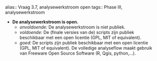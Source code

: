 alias:: Vraag 3.7, analysewerkstroom open
tags:: Phase III, analysewerkstroom

- **De analysewerkstroom is open.**
	- *onvoldoende:* De analysewerkstroom is niet publiek.
	- *voldoende:* De (finale versies van de) scripts zijn publiek beschikbaar met een open licentie (GPL, MIT of equivalent).
	- *goed:* De scripts zijn publiek beschikbaar met een open licentie (GPL, MIT of equivalent). De volledige analyseflow maakt gebruik van Freeware Open Source Software (R, Qgis, python,…).